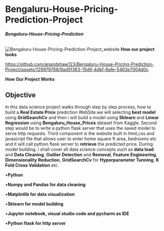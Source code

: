 # Bengaluru-House-Pricing-Prediction-Project

###### **Bengaluru-House-Pricing-Prediction**



![Bengaluru-House-Pricing-Prediction-Project_website](https://github.com/anandshaw123/Bengaluru-House-Pricing-Prediction-Project/assets/129979768/7bb60fbe-20e3-487f-8320-763e1b70074e)
                                               **How our project looks**











https://github.com/anandshaw123/Bengaluru-House-Pricing-Prediction-Project/assets/129979768/9ad5f363-15d9-4dbf-8afe-5463e7004d0c

**How Our Project Works**











## **Objective**


In this data science project walks through step by step process, how to build a **Real Estate Price** prediction WebSite.we will selecting **best model** using **GridSearchCv** and then i will build a model using **Sklearn** and **Linear Regression** using **Bengaluru_House_Prices** dataset from Kaggle. Second step would be to write a python flask server that uses the saved model to serve http requests. Third component is the website built in html,css and javascript file that allows user to enter home square ft area, bedrooms etc and it will call python flask server to **retrieve** the predicted price. During model building. i shall cover all data science concepts such as **data load** and **Data Cleaning**, **Outlier Detection** and **Removal**, **Feature Engineering**, **Dimensionality Reduction**, **GridSearchCv** for **Hyperparameter Tunning**, **K Fold Cross Validation** etc.




•**Python**

•**Numpy and Pandas for data cleaning**

•**Matplotlib for data visualization**

•**Sklearn for model building**

•**Jupyter notebook, visual studio code and pycharm as IDE**

•**Python flask for http server**












